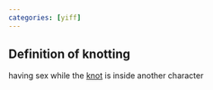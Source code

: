 ```yaml
---
categories: [yiff]
---
```

## Definition of knotting

having sex while the [knot](./knot) is inside another character
